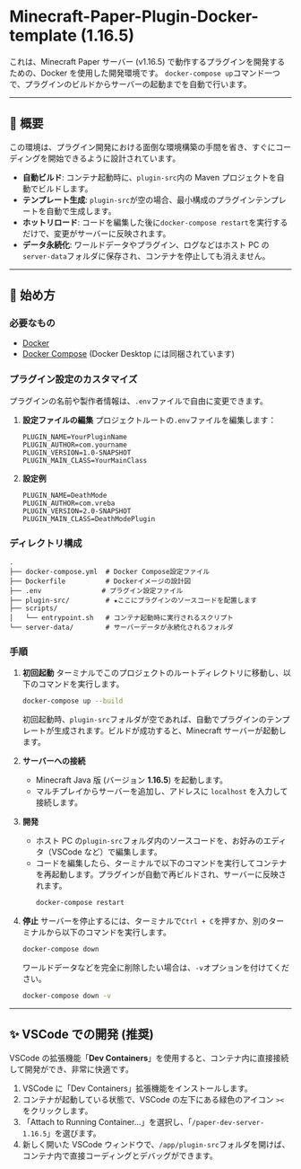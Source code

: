 # Minecraft-Paper-Plugin-Docker-template (1.16.5)

これは、Minecraft Paper サーバー (v1.16.5) で動作するプラグインを開発するための、Docker を使用した開発環境です。
`docker-compose up`コマンド一つで、プラグインのビルドからサーバーの起動までを自動で行います。

---

## 📝 概要

この環境は、プラグイン開発における面倒な環境構築の手間を省き、すぐにコーディングを開始できるように設計されています。

- **自動ビルド**: コンテナ起動時に、`plugin-src`内の Maven プロジェクトを自動でビルドします。
- **テンプレート生成**: `plugin-src`が空の場合、最小構成のプラグインテンプレートを自動で生成します。
- **ホットリロード**: コードを編集した後に`docker-compose restart`を実行するだけで、変更がサーバーに反映されます。
- **データ永続化**: ワールドデータやプラグイン、ログなどはホスト PC の`server-data`フォルダに保存され、コンテナを停止しても消えません。

---

## 🚀 始め方

### 必要なもの

- [Docker](https://www.docker.com/get-started)
- [Docker Compose](https://docs.docker.com/compose/install/) (Docker Desktop には同梱されています)

### プラグイン設定のカスタマイズ

プラグインの名前や製作者情報は、`.env`ファイルで自由に変更できます。

1. **設定ファイルの編集**
   プロジェクトルートの`.env`ファイルを編集します：

   ```env
   PLUGIN_NAME=YourPluginName
   PLUGIN_AUTHOR=com.yourname
   PLUGIN_VERSION=1.0-SNAPSHOT
   PLUGIN_MAIN_CLASS=YourMainClass
   ```

2. **設定例**
   ```env
   PLUGIN_NAME=DeathMode
   PLUGIN_AUTHOR=com.vreba
   PLUGIN_VERSION=2.0-SNAPSHOT
   PLUGIN_MAIN_CLASS=DeathModePlugin
   ```

### ディレクトリ構成

```
.
├── docker-compose.yml  # Docker Compose設定ファイル
├── Dockerfile          # Dockerイメージの設計図
├── .env               # プラグイン設定ファイル
├── plugin-src/         # ★ここにプラグインのソースコードを配置します
├── scripts/
│   └── entrypoint.sh   # コンテナ起動時に実行されるスクリプト
└── server-data/        # サーバーデータが永続化されるフォルダ
```

### 手順

1. **初回起動**
   ターミナルでこのプロジェクトのルートディレクトリに移動し、以下のコマンドを実行します。

   ```bash
   docker-compose up --build
   ```

   初回起動時、`plugin-src`フォルダが空であれば、自動でプラグインのテンプレートが生成されます。ビルドが成功すると、Minecraft サーバーが起動します。

2. **サーバーへの接続**

   - Minecraft Java 版 (バージョン **1.16.5**) を起動します。
   - マルチプレイからサーバーを追加し、アドレスに `localhost` を入力して接続します。

3. **開発**

   - ホスト PC の`plugin-src`フォルダ内のソースコードを、お好みのエディタ（VSCode など）で編集します。
   - コードを編集したら、ターミナルで以下のコマンドを実行してコンテナを再起動します。プラグインが自動で再ビルドされ、サーバーに反映されます。
     ```bash
     docker-compose restart
     ```

4. **停止**
   サーバーを停止するには、ターミナルで`Ctrl + C`を押すか、別のターミナルから以下のコマンドを実行します。
   ```bash
   docker-compose down
   ```
   ワールドデータなどを完全に削除したい場合は、`-v`オプションを付けてください。
   ```bash
   docker-compose down -v
   ```

---

## ✨ VSCode での開発 (推奨)

VSCode の拡張機能「**Dev Containers**」を使用すると、コンテナ内に直接接続して開発ができ、非常に快適です。

1.  VSCode に「Dev Containers」拡張機能をインストールします。
2.  コンテナが起動している状態で、VSCode の左下にある緑色のアイコン `><` をクリックします。
3.  「Attach to Running Container...」を選択し、「`/paper-dev-server-1.16.5`」を選びます。
4.  新しく開いた VSCode ウィンドウで、`/app/plugin-src`フォルダを開けば、コンテナ内で直接コーディングとデバッグができます。
